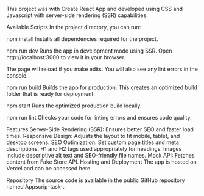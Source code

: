 This project was with Create React App and developed using CSS and Javascript with server-side rendering (SSR) capabilities.

Available Scripts
In the project directory, you can run:

npm install
Installs all dependencies required for the project.

npm run dev
Runs the app in development mode using SSR.
Open http://localhost:3000 to view it in your browser.

The page will reload if you make edits. You will also see any lint errors in the console.

npm run build
Builds the app for production.
This creates an optimized build folder that is ready for deployment.

npm start
Runs the optimized production build locally.

npm run lint
Checks your code for linting errors and ensures code quality.

Features
Server-Side Rendering (SSR): Ensures better SEO and faster load times.
Responsive Design: Adjusts the layout to fit mobile, tablet, and desktop screens.
SEO Optimization:
Set custom page titles and meta descriptions.
H1 and H2 tags used appropriately for headings.
Images include descriptive alt text and SEO-friendly file names.
Mock API: Fetches content from Fake Store API.
Hosting and Deployment
The app is hosted on Vercel and can be accessed here.

Repository
The source code is available in the public GitHub repository named Appscrip-task-<candidate-name>.


